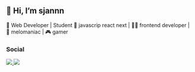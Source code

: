 ## 👋 Hi, I’m sjannn
👀 Web Developer | Student
🚀 javascrip react next | 👨‍💻 frontend developer | 🎵 melomaniac |  🎮 gamer 

### Social
<a href='https://twitter.com/_esse_uve'>
  <img src='https://img.shields.io/badge/Twitter-1DA1F2?style=for-the-badge&logo=twitter&logoColor=white'>
</a>
<a href='https://www.linkedin.com/in/sergio-villa-web'>
  <img src='https://img.shields.io/badge/LinkedIn-0077B5?style=for-the-badge&logo=linkedin&logoColor=white'>
</a>
